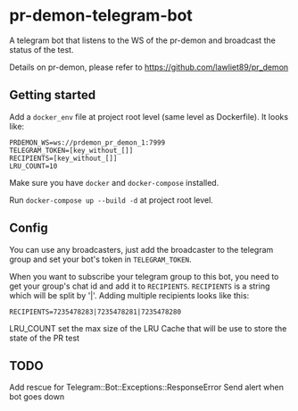 # pr-demon-telegram-bot

A telegram bot that listens to the WS of the pr-demon and broadcast the status of the test.

Details on pr-demon, please refer to https://github.com/lawliet89/pr_demon


## Getting started

Add a `docker_env` file at project root level (same level as Dockerfile). It looks like:

```
PRDEMON_WS=ws://prdemon_pr_demon_1:7999
TELEGRAM_TOKEN=[key_without_[]]
RECIPIENTS=[key_without_[]]
LRU_COUNT=10
```
Make sure you have `docker` and `docker-compose` installed.

Run `docker-compose up --build -d` at project root level.

## Config

You can use any broadcasters, just add the broadcaster to the telegram group and set your bot's token in `TELEGRAM_TOKEN`.

When you want to subscribe your telegram group to this bot,
you need to get your group's chat id and add it to `RECIPIENTS`.
`RECIPIENTS` is a string which will be split by '|'. Adding multiple recipients looks like this:
```
RECIPIENTS=7235478283|7235478281|7235478280
```

LRU_COUNT set the max size of the LRU Cache that will be use to store the state of the PR test


## TODO
Add rescue for Telegram::Bot::Exceptions::ResponseError
Send alert when bot goes down
